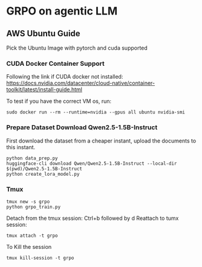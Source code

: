 # GRPO on agentic LLM

## AWS Ubuntu Guide
Pick the Ubuntu Image with pytorch and cuda supported

### CUDA Docker Container Support
Following the link if CUDA docker not installed:
https://docs.nvidia.com/datacenter/cloud-native/container-toolkit/latest/install-guide.html

To test if you have the correct VM os, run:
```shell
sudo docker run --rm --runtime=nvidia --gpus all ubuntu nvidia-smi
```

### Prepare Dataset Download Qwen2.5-1.5B-Instruct
First download the dataset from a cheaper instant, upload the documents to this instant.
```shell
python data_prep.py
huggingface-cli download Qwen/Qwen2.5-1.5B-Instruct --local-dir $(pwd)/Qwen2.5-1.5B-Instruct
python create_lora_model.py
```

### Tmux
```shell
tmux new -s grpo
python grpo_train.py
```
Detach from the tmux session: Ctrl+b followed by d
Reattach to tumx session:
```shell
tmux attach -t grpo
```
To Kill the session
```shell
tmux kill-session -t grpo
```